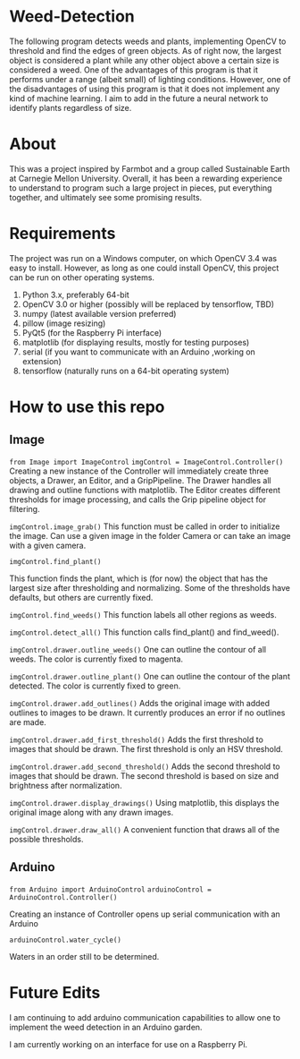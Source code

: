 # Weed-Detection

The following program detects weeds and plants, implementing OpenCV 
to threshold and find the edges of green objects. As of right now, 
the largest object is considered a plant while any other object above 
a certain size is considered a weed. One of the advantages of this 
program is that it performs under a range (albeit small) of lighting 
conditions. However, one of the disadvantages of using this program is 
that it does not implement any kind of machine learning. I aim to add 
in the future a neural network to identify plants regardless of size.

# About

This was a project inspired by Farmbot and a group called Sustainable Earth 
at Carnegie Mellon University. Overall, it has been a rewarding experience 
to understand to program such a large project in pieces, put everything 
together, and ultimately see some promising results.

# Requirements

The project was run on a Windows computer, on which OpenCV 3.4 was easy to 
install. However, as long as one could install OpenCV, this project can be 
run on other operating systems.

1. Python 3.x, preferably 64-bit
2. OpenCV 3.0 or higher (possibly will be replaced by tensorflow, TBD)
3. numpy (latest available version preferred)
4. pillow (image resizing)
4. PyQt5 (for the Raspberry Pi interface)
5. matplotlib (for displaying results, mostly for testing purposes)
6. serial (if you want to communicate with an Arduino ,working on extension)
7. tensorflow (naturally runs on a 64-bit operating system)

# How to use this repo

## Image

```from Image import ImageControl```
```imgControl = ImageControl.Controller()```
Creating a new instance of the Controller will immediately create three objects, 
a Drawer, an Editor, and a GripPipeline. The Drawer handles all drawing and outline 
functions with matplotlib. The Editor creates different thresholds for image 
processing, and calls the Grip pipeline object for filtering.

```imgControl.image_grab()```
This function must be called in order to initialize the image. Can use a given
image in the folder Camera or can take an image with a given camera.

```imgControl.find_plant()```

This function finds the plant, which is (for now) the object that has the 
largest size after thresholding and normalizing. Some of the thresholds have 
defaults, but others are currently fixed.

```imgControl.find_weeds()```
This function labels all other regions as weeds.

```imgControl.detect_all()```
This function calls find_plant() and find_weed().

```imgControl.drawer.outline_weeds()```
One can outline the contour of all weeds. The color is currently fixed to magenta.

```imgControl.drawer.outline_plant()```
One can outline the contour of the plant detected. The color is currently fixed to green.

```imgControl.drawer.add_outlines()```
Adds the original image with added outlines to images to be drawn. It currently 
produces an error if no outlines are made.

```imgControl.drawer.add_first_threshold()```
Adds the first threshold to images that should be drawn. The first threshold is
only an HSV threshold.

```imgControl.drawer.add_second_threshold()```
Adds the second threshold to images that should be drawn. The second threshold is
based on size and brightness after normalization.

```imgControl.drawer.display_drawings()```
Using matplotlib, this displays the original image along with any drawn images.

```imgControl.drawer.draw_all()```
A convenient function that draws all of the possible thresholds.

## Arduino

```from Arduino import ArduinoControl```
```arduinoControl = ArduinoControl.Controller()```

Creating an instance of Controller opens up serial communication with an Arduino

```arduinoControl.water_cycle()```

Waters in an order still to be determined.

# Future Edits
I am continuing to add arduino communication capabilities to allow one to implement 
the weed detection in an Arduino garden.

I am currently working on an interface for use on a Raspberry Pi.
